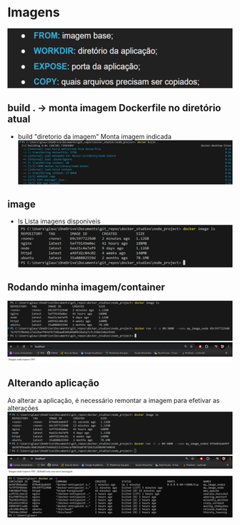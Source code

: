 # Imagens

![alt text](asset/image-18.png)

## build . -> monta imagem Dockerfile no diretório atual

- build "diretorio da imagem"
Monta imagem indicada
![alt text](asset/image-19.png)

## image

- ls
Lista imagens disponiveis
![alt text](asset/image-20.png)

## Rodando minha imagem/container

![alt text](asset/image-21.png)
![alt text](asset/image-22.png)

## Alterando aplicação

Ao alterar a aplicação, é necessário remontar a imagem para efetivar as alterações
![alt text](asset/image-23.png)
![alt text](asset/image-24.png)
![alt text](asset/image-25.png)
